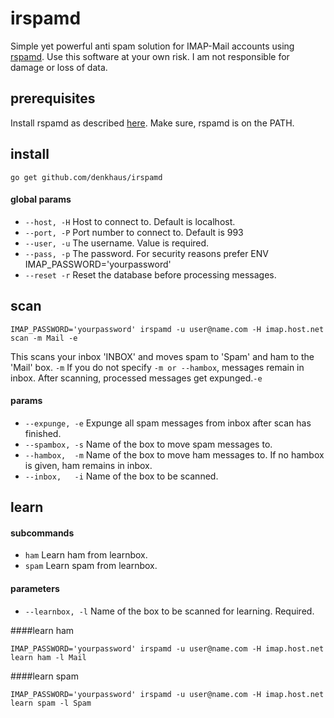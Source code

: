 # irspamd
Simple yet powerful anti spam solution for IMAP-Mail accounts using [rspamd](https://github.com/vstakhov/rspamd).
Use this software at your own risk. I am not responsible for damage or loss of data.

## prerequisites
Install rspamd as described [here](https://rspamd.com/downloads.html). Make sure, rspamd is on the PATH.
## install
```
go get github.com/denkhaus/irspamd
```
#### global params
* `--host, -H` Host to connect to. Default is localhost.
* `--port, -P` Port number to connect to. Default is 993
* `--user, -u` The username. Value is required.
* `--pass, -p` The password. For security reasons prefer ENV IMAP_PASSWORD='yourpassword'
* `--reset -r` Reset the database before processing messages.

## scan
```
IMAP_PASSWORD='yourpassword' irspamd -u user@name.com -H imap.host.net scan -m Mail -e
```

This scans your inbox 'INBOX' and moves spam to 'Spam' and ham to the 'Mail' box. `-m`
If you do not specify `-m or --hambox`, messages remain in inbox. After scanning, processed messages get expunged.`-e`

#### params

* `--expunge, -e` Expunge all spam messages from inbox after scan has finished.
* `--spambox, -s` Name of the box to move spam messages to.
* `--hambox,  -m` Name of the box to move ham messages to. If no hambox is given, ham remains in inbox.
* `--inbox,   -i` Name of the box to be scanned.


## learn
#### subcommands
* `ham` Learn ham from learnbox.
* `spam` Learn spam from learnbox.

#### parameters

* `--learnbox, -l` Name of the box to be scanned for learning. Required.

####learn ham
```
IMAP_PASSWORD='yourpassword' irspamd -u user@name.com -H imap.host.net learn ham -l Mail
```
####learn spam
```
IMAP_PASSWORD='yourpassword' irspamd -u user@name.com -H imap.host.net learn spam -l Spam
```
